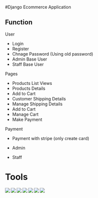 #Django Ecommerce Application
## Function

User
- Login
- Register
- Chnage Password (Using old password)
- Admin Base User
- Staff Base User

Pages
- Products List Views
- Products Details
- Add to Cart 
- Customer Shipping Details
- Manage  Shipping Details
- Add to Cart
- Manage Cart
- Make Payment

Payment 
- Payment with stripe (only create card)




- Admin
- Staff


# Tools

<img align ="left" src="https://img.shields.io/badge/python-3670A0?style=for-the-badge&logo=python&logoColor=ffdd54" />
<img align ="left" src="https://img.shields.io/badge/django-%23092E20.svg?style=for-the-badge&logo=django&logoColor=white">
<img align ="left" src="https://img.shields.io/badge/postgres-%23316192.svg?style=for-the-badge&logo=postgresql&logoColor=white">
<img align ="left" src="https://img.shields.io/badge/sqlite-%2307405e.svg?style=for-the-badge&logo=sqlite&logoColor=white">
<img align ="left" src="https://img.shields.io/badge/heroku-%23430098.svg?style=for-the-badge&logo=heroku&logoColor=white">
<img align ="left" src="https://img.shields.io/badge/git-%23F05033.svg?style=for-the-badge&logo=git&logoColor=white">
<img align ="left" src="https://img.shields.io/badge/Visual%20Studio%20Code-0078d7.svg?style=for-the-badge&logo=visual-studio-code&logoColor=white">

